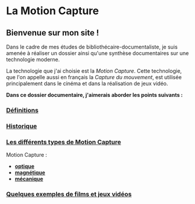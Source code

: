 


# La Motion Capture

## Bienvenue sur mon site !

Dans le cadre de mes études de bibliothécaire-documentaliste, je suis amenée à réaliser un dossier ainsi qu'une synthèse documentaires sur une technologie moderne.

La technologie que j'ai choisie est la _Motion Capture_. Cette technologie, que l'on appelle aussi en français la _Capture du mouvement_, est utilisée principalement dans le cinéma et dans la réalisation de jeux vidéo.


**Dans ce dossier documentaire, j'aimerais aborder les points suivants :**

### [Définitions](definitions.md)
### [Historique](histoire.md)
### [Les différents types de Motion Capture](typesmotioncapture.md)
Motion Capture : 
- [**optique**](optique.md)
- [**magnétique**](magnetique.md)
- [**mécanique**](mecanique.md)
### [Quelques exemples de films et jeux vidéos](filmsjeuxvideo.md)
